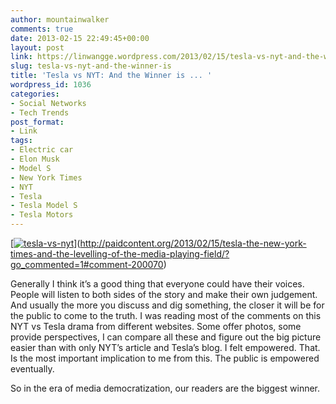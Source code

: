 ```yaml
---
author: mountainwalker
comments: true
date: 2013-02-15 22:49:45+00:00
layout: post
link: https://linwangge.wordpress.com/2013/02/15/tesla-vs-nyt-and-the-winner-is/
slug: tesla-vs-nyt-and-the-winner-is
title: 'Tesla vs NYT: And the Winner is ... '
wordpress_id: 1036
categories:
- Social Networks
- Tech Trends
post_format:
- Link
tags:
- Electric car
- Elon Musk
- Model S
- New York Times
- NYT
- Tesla
- Tesla Model S
- Tesla Motors
---
```


[[![tesla-vs-nyt](http://linwangge.files.wordpress.com/2013/02/tesla-vs-nyt.gif)](http://linwangge.files.wordpress.com/2013/02/tesla-vs-nyt.gif)](http://paidcontent.org/2013/02/15/tesla-the-new-york-times-and-the-levelling-of-the-media-playing-field/?go_commented=1#comment-200070)

Generally I think it’s a good thing that everyone could have their voices. People will listen to both sides of the story and make their own judgement. And usually the more you discuss and dig something, the closer it will be for the public to come to the truth.
I was reading most of the comments on this NYT vs Tesla drama from different websites. Some offer photos, some provide perspectives, I can compare all these and figure out the big picture easier than with only NYT’s article and Tesla’s blog. I felt empowered. That. Is the most important implication to me from this. The public is empowered eventually.

So in the era of media democratization, our readers are the biggest winner.
